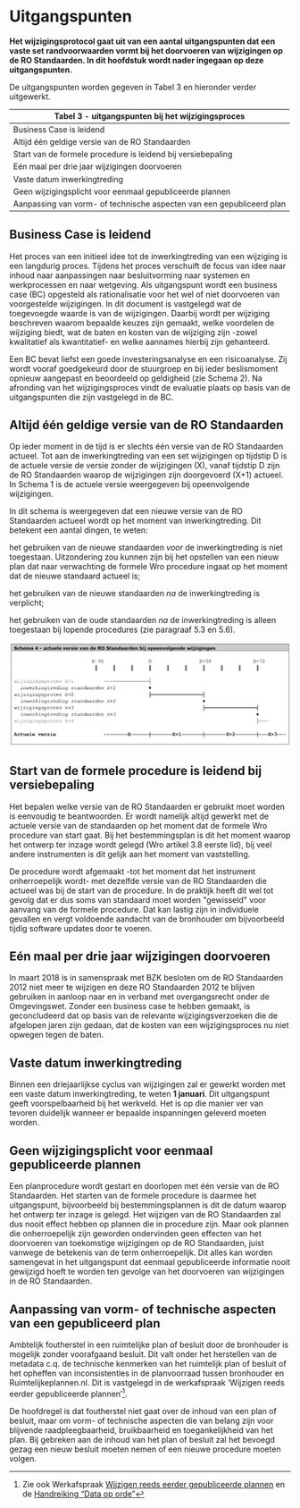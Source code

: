 Uitgangspunten
==============

**Het wijzigingsprotocol gaat uit van een aantal uitgangspunten dat een vaste
set randvoorwaarden vormt bij het doorvoeren van wijzigingen op de RO
Standaarden. In dit hoofdstuk wordt nader ingegaan op deze uitgangspunten.**

De uitgangspunten worden gegeven in Tabel 3 en hieronder verder uitgewerkt.

| **Tabel 3 - uitgangspunten bij het wijzigingsproces**        |
|--------------------------------------------------------------|
| Business Case is leidend                                     |
| Altijd één geldige versie van de RO Standaarden              |
| Start van de formele procedure is leidend bij versiebepaling |
| Eén maal per drie jaar wijzigingen doorvoeren                |
| Vaste datum inwerkingtreding                                 |
| Geen wijzigingsplicht voor eenmaal gepubliceerde plannen     |
| Aanpassing van vorm- of technische aspecten van een gepubliceerd plan |

Business Case is leidend
------------------------

Het proces van een initieel idee tot de inwerkingtreding van een wijziging is
een langdurig proces. Tijdens het proces verschuift de focus van idee naar
inhoud naar aanpassingen naar besluitvorming naar systemen en werkprocessen en
naar wetgeving. Als uitgangspunt wordt een business case (BC) opgesteld als
rationalisatie voor het wel of niet doorvoeren van voorgestelde wijzigingen. In
dit document is vastgelegd wat de toegevoegde waarde is van de wijzigingen.
Daarbij wordt per wijziging beschreven waarom bepaalde keuzes zijn gemaakt,
welke voordelen de wijziging biedt, wat de baten en kosten van de wijziging zijn
-zowel kwalitatief als kwantitatief- en welke aannames hierbij zijn gehanteerd.

Een BC bevat liefst een goede investeringsanalyse en een risicoanalyse. Zij
wordt vooraf goedgekeurd door de stuurgroep en bij ieder beslismoment opnieuw
aangepast en beoordeeld op geldigheid (zie Schema 2). Na afronding van het
wijzigingsproces vindt de evaluatie plaats op basis van de uitgangspunten die
zijn vastgelegd in de BC.

Altijd één geldige versie van de RO Standaarden
-----------------------------------------------

Op ieder moment in de tijd is er slechts één versie van de RO Standaarden
actueel. Tot aan de inwerkingtreding van een set wijzigingen op tijdstip D is de
actuele versie de versie zonder de wijzigingen (X), vanaf tijdstip D zijn de RO
Standaarden waarop de wijzigingen zijn doorgevoerd (X+1) actueel. In Schema 1 is
de actuele versie weergegeven bij opeenvolgende wijzigingen.

In dit schema is weergegeven dat een nieuwe versie van de RO Standaarden actueel
wordt op het moment van inwerkingtreding. Dit betekent een aantal dingen, te
weten:

het gebruiken van de nieuwe standaarden *voor* de inwerkingtreding is niet
toegestaan. Uitzondering zou kunnen zijn bij het opstellen van een nieuw plan
dat naar verwachting de formele Wro procedure ingaat op het moment dat de nieuwe
standaard actueel is;

het gebruiken van de nieuwe standaarden *na* de inwerkingtreding is verplicht;

het gebruiken van de oude standaarden *na* de inwerkingtreding is alleen
toegestaan bij lopende procedures (zie paragraaf 5.3 en 5.6).

![](media/e73a11c6887cbbfd0c653ca0c2ee90a3.jpg)

Start van de formele procedure is leidend bij versiebepaling
------------------------------------------------------------

Het bepalen welke versie van de RO Standaarden er gebruikt moet worden is
eenvoudig te beantwoorden. Er wordt namelijk altijd gewerkt met de actuele
versie van de standaarden op het moment dat de formele Wro procedure van start
gaat. Bij het bestemmingsplan is dit het moment waarop het ontwerp ter inzage
wordt gelegd (Wro artikel 3.8 eerste lid), bij veel andere instrumenten is dit
gelijk aan het moment van vaststelling.

De procedure wordt afgemaakt -tot het moment dat het instrument onherroepelijk
wordt- met dezelfde versie van de RO Standaarden die actueel was bij de start
van de procedure. In de praktijk heeft dit wel tot gevolg dat er dus soms van
standaard moet worden "gewisseld" voor aanvang van de formele procedure. Dat kan
lastig zijn in individuele gevallen en vergt voldoende aandacht van de
bronhouder om bijvoorbeeld tijdig software updates door te voeren.

Eén maal per drie jaar wijzigingen doorvoeren
---------------------------------------------

In maart 2018 is in samenspraak met BZK besloten om de RO Standaarden 2012 niet
meer te wijzigen en deze RO Standaarden 2012 te blijven gebruiken in aanloop
naar en in verband met overgangsrecht onder de Omgevingswet. Zonder een business
case te hebben gemaakt, is geconcludeerd dat op basis van de relevante
wijzigingsverzoeken die de afgelopen jaren zijn gedaan, dat de kosten van een
wijzigingsproces nu niet opwegen tegen de baten.

Vaste datum inwerkingtreding
----------------------------

Binnen een driejaarlijkse cyclus van wijzigingen zal er gewerkt worden met een
vaste datum inwerkingtreding, te weten **1 januari**. Dit uitgangspunt geeft
voorspelbaarheid bij het werkveld. Het is op die manier ver van tevoren
duidelijk wanneer er bepaalde inspanningen geleverd moeten worden.

Geen wijzigingsplicht voor eenmaal gepubliceerde plannen
--------------------------------------------------------

Een planprocedure wordt gestart en doorlopen met één versie van de RO
Standaarden. Het starten van de formele procedure is daarmee het uitgangspunt,
bijvoorbeeld bij bestemmingsplannen is dit de datum waarop het ontwerp ter
inzage is gelegd. Het wijzigen van de RO Standaarden zal dus nooit effect hebben
op plannen die in procedure zijn. Maar ook plannen die onherroepelijk zijn
geworden ondervinden geen effecten van het doorvoeren van toekomstige
wijzigingen op de RO Standaarden, juist vanwege de betekenis van de term
onherroepelijk. Dit alles kan worden samengevat in het uitgangspunt dat eenmaal
gepubliceerde informatie nooit gewijzigd hoeft te worden ten gevolge van het
doorvoeren van wijzigingen in de RO Standaarden.

Aanpassing van vorm- of technische aspecten van een gepubliceerd plan
---------------------------------------------------------------------

Ambtelijk foutherstel in een ruimtelijke plan of besluit door de bronhouder is
mogelijk zonder voorafgaand besluit. Dit valt onder het herstellen van de
metadata c.q. de technische kenmerken van het ruimtelijk plan of besluit of het
opheffen van inconsistenties in de planvoorraad tussen bronhouder en
Ruimtelijkeplannen.nl. Dit is vastgelegd in de werkafspraak ‘Wijzigen reeds
eerder gepubliceerde plannen’[^1].

[^1]: Zie ook Werkafspraak [Wijzigen reeds eerder gepubliceerde
plannen](https://www.geonovum.nl/uploads/documents/201809%20ROST%20wa%20wijzigen%20vastgestelde%20versie%20def.pdf)
en de [Handreiking “Data op
orde”](https://www.geonovum.nl/uploads/documents/20180925%20Handreiking%20Data%20op%20Orde%20-%20versie%20%201.1_0.pdf)

De hoofdregel is dat foutherstel niet gaat over de inhoud van een plan of
besluit, maar om vorm- of technische aspecten die van belang zijn voor blijvende
raadpleegbaarheid, bruikbaarheid en toegankelijkheid van het plan. Bij gebreken
aan de inhoud van het plan of besluit zal het bevoegd gezag een nieuw besluit
moeten nemen of een nieuwe procedure moeten volgen.
